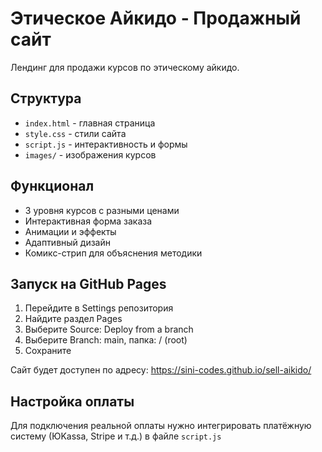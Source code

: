 # Этическое Айкидо - Продажный сайт

Лендинг для продажи курсов по этическому айкидо.

## Структура

- `index.html` - главная страница
- `style.css` - стили сайта
- `script.js` - интерактивность и формы
- `images/` - изображения курсов

## Функционал

- 3 уровня курсов с разными ценами
- Интерактивная форма заказа
- Анимации и эффекты
- Адаптивный дизайн
- Комикс-стрип для объяснения методики

## Запуск на GitHub Pages

1. Перейдите в Settings репозитория
2. Найдите раздел Pages
3. Выберите Source: Deploy from a branch
4. Выберите Branch: main, папка: / (root)
5. Сохраните

Сайт будет доступен по адресу: https://sini-codes.github.io/sell-aikido/

## Настройка оплаты

Для подключения реальной оплаты нужно интегрировать платёжную систему (ЮKassa, Stripe и т.д.) в файле `script.js`
